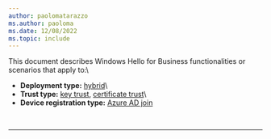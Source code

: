 ```yaml
---
author: paolomatarazzo
ms.author: paoloma
ms.date: 12/08/2022
ms.topic: include
---
```


This document describes Windows Hello for Business functionalities or scenarios that apply to:\
- **Deployment type:** [hybrid](../identity-protection/hello-for-business/hello-how-it-works-technology.md#hybrid-deployment)\
- **Trust type:** [key trust](../identity-protection/hello-for-business/hello-how-it-works-technology.md#key-trust), [certificate trust](../identity-protection/hello-for-business/hello-how-it-works-technology.md#certificate-trust)\
- **Device registration type:** [Azure AD join](../identity-protection/hello-for-business/hello-how-it-works-technology.md#azure-active-directory-join)
<br>

---
